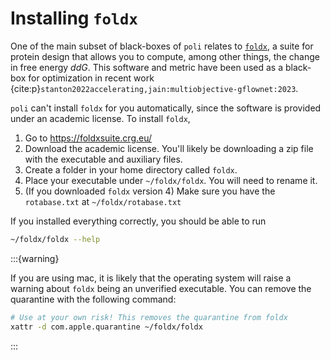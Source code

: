# Installing `foldx`

One of the main subset of black-boxes of `poli` relates to [`foldx`](https://foldxsuite.crg.eu/), a suite for protein design that allows you to compute, among other things, the change in free energy $ddG$. This software and metric have been used as a black-box for optimization in recent work {cite:p}`stanton2022accelerating,jain:multiobjective-gflownet:2023`.

`poli` can't install `foldx` for you automatically, since the software is provided under an academic license. To install `foldx`,
1. Go to https://foldxsuite.crg.eu/
2. Download the academic license. You'll likely be downloading a zip file with the executable and auxiliary files.
3. Create a folder in your home directory called `foldx`.
4. Place your executable under `~/foldx/foldx`. You will need to rename it.
5. (If you downloaded `foldx` version 4) Make sure you have the `rotabase.txt` at `~/foldx/rotabase.txt`

If you installed everything correctly, you should be able to run
```bash
~/foldx/foldx --help
```

:::{warning}

If you are using mac, it is likely that the operating system will raise a warning about `foldx` being an unverified executable. You can remove the quarantine with the following command:

```bash
# Use at your own risk! This removes the quarantine from foldx 
xattr -d com.apple.quarantine ~/foldx/foldx
```

:::
